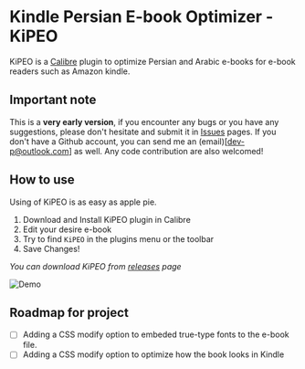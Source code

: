 # Kindle Persian E-book Optimizer - KiPEO

KiPEO is a [Calibre](http://calibre-ebook.com/) plugin to optimize Persian and Arabic e-books for e-book readers such as Amazon kindle.

## Important note
This is a **very early version**, if you encounter any bugs or you have any suggestions, please don't hesitate and submit it in [Issues](https://github.com/al1b/Calibre-KiPEO/issues) pages. If you don't have a Github account, you can send me an (email)[dev-p@outlook.com] as well. Any code contribution are also welcomed!

## How to use

Using of KiPEO is as easy as apple pie.

1. Download and Install KiPEO plugin in Calibre
2. Edit your desire e-book
3. Try to find `KiPEO` in the plugins menu or the toolbar
4. Save Changes!

*You can download KiPEO from [releases](https://github.com/al1b/Calibre-KiPEO/releases/) page*

![Demo](https://raw.githubusercontent.com/al1b/Calibre-KiPEO/master/KiPEO-demo.gif)

## Roadmap for project

- [ ] Adding a CSS modify option to embeded true-type fonts to the e-book file.
- [ ] Adding a CSS modify option to optimize how the book looks in Kindle
